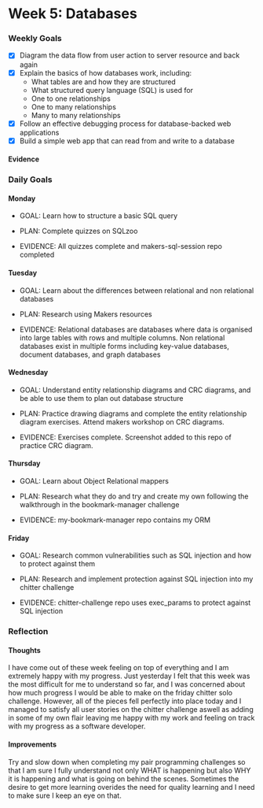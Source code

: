 # Week 5: Databases

### Weekly Goals
- [x] Diagram the data flow from user action to server resource and back again
- [x] Explain the basics of how databases work, including:
    *  What tables are and how they are structured
    *  What structured query language (SQL) is used for
    *  One to one relationships
    *  One to many relationships
    *  Many to many relationships
- [x] Follow an effective debugging process for database-backed web applications
- [x] Build a simple web app that can read from and write to a database

#### Evidence

### Daily Goals
#### Monday
* GOAL: Learn how to structure a basic SQL query

* PLAN: Complete quizzes on SQLzoo

* EVIDENCE: All quizzes complete and makers-sql-session repo completed

#### Tuesday
* GOAL: Learn about the differences between relational and non relational databases

* PLAN:  Research using Makers resources

* EVIDENCE: Relational databases are databases where data is organised into large tables with rows and multiple columns. Non relational databases exist in multiple forms including key-value databases, document databases, and graph databases

#### Wednesday
* GOAL: Understand entity relationship diagrams and CRC diagrams, and be able to use them to plan out database structure

* PLAN: Practice drawing diagrams and complete the entity relationship diagram exercises. Attend makers workshop on CRC diagrams.

* EVIDENCE: Exercises complete. Screenshot added to this repo of practice CRC diagram.

#### Thursday
* GOAL: Learn about Object Relational mappers

* PLAN: Research what they do and try and create my own following the walkthrough in the bookmark-manager challenge

* EVIDENCE: my-bookmark-manager repo contains my ORM

#### Friday
* GOAL: Research common vulnerabilities such as SQL injection and how to protect against them

* PLAN: Research and implement protection against SQL injection into my chitter challenge

* EVIDENCE:  chitter-challenge repo uses exec_params to protect against SQL injection

### Reflection
#### Thoughts
I have come out of these week feeling on top of everything and I am extremely happy with my progress. Just yesterday I felt that this week was the most difficult for me to understand so far, and I was concerned about how much progress I would be able to make on the friday chitter solo challenge. However, all of the pieces fell perfectly into place today and I managed to satisfy all user stories on the chitter challenge aswell as adding in some of my own flair leaving me happy with my work and feeling on track with my progress as a software developer.

#### Improvements
Try and slow down when completing my pair programming challenges so that I am sure I fully understand not only WHAT is happening but also WHY it is happening and what is going on behind the scenes. Sometimes the desire to get more learning overides the need for quality learning and I need to make sure I keep an eye on that.
